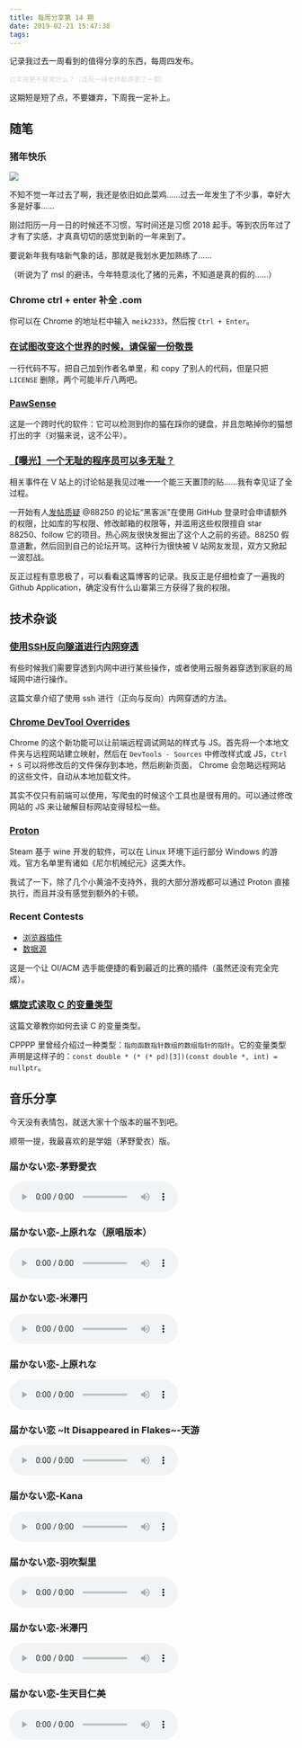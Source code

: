 ```yaml
---
title: 每周分享第 14 期
date: 2019-02-21 15:47:38
tags:
---
```


记录我过去一周看到的值得分享的东西，每周四发布。

<small style="color: #33333333">过年拖更不是常识么？（连阮一峰老师都停更了一期）</small>

这期短是短了点，不要嫌弃，下周我一定补上。

<!--more-->

## 随笔

### 猪年快乐

![](/weekly14/9265.jpg_wh1200.jpg)

不知不觉一年过去了啊，我还是依旧如此菜鸡……过去一年发生了不少事，幸好大多是好事……

刚过阳历一月一日的时候还不习惯，写时间还是习惯 2018 起手。等到农历年过了才有了实感，才真真切切的感觉到新的一年来到了。

要说新年我有啥新气象的话，那就是我划水更加熟练了……

（听说为了 msl 的避讳，今年特意淡化了猪的元素，不知道是真的假的……）

### Chrome ctrl + enter 补全 .com

你可以在 Chrome 的地址栏中输入 `meik2333`，然后按 `Ctrl + Enter`。

### [在试图改变这个世界的时候，请保留一份敬畏](https://blog.csdn.net/Emptyset110/article/details/49879413)

一行代码不写，把自己加到作者名单里，和 copy 了别人的代码，但是只把 `LICENSE` 删除，两个可能半斤八两吧。

### [PawSense](http://www.bitboost.com/pawsense/)

这是一个跨时代的软件：它可以检测到你的猫在踩你的键盘，并且忽略掉你的猫想打出的字（对猫来说，这不公平）。

### [【曝光】一个无耻的程序员可以多无耻？](https://www.abbeyok.com/archives/316)

相关事件在 V 站上的讨论帖是我见过唯一一个能三天置顶的贴……我有幸见证了全过程。

一开始有人[发帖质疑](https://www.v2ex.com/t/534800) @88250 的论坛“黑客派”在使用 GitHub 登录时会申请额外的权限，比如库的写权限、修改邮箱的权限等，并滥用这些权限擅自 star 88250、follow 它的项目。热心网友很快发掘出了这个人之前的劣迹。88250 假意道歉，然后回到自己的论坛开骂。这种行为很快被 V 站网友发现，双方又掀起一波怼战。

反正过程有意思极了，可以看看这篇博客的记录。我反正是仔细检查了一遍我的 Github Application，确定没有什么山寨第三方获得了我的权限。

## 技术杂谈

### [使用SSH反向隧道进行内网穿透](http://arondight.me/2016/02/17/%E4%BD%BF%E7%94%A8SSH%E5%8F%8D%E5%90%91%E9%9A%A7%E9%81%93%E8%BF%9B%E8%A1%8C%E5%86%85%E7%BD%91%E7%A9%BF%E9%80%8F/)

有些时候我们需要穿透到内网中进行某些操作，或者使用云服务器穿透到家庭的局域网中进行操作。

这篇文章介绍了使用 ssh 进行（正向与反向）内网穿透的方法。

### [Chrome DevTool Overrides](https://developers.google.com/web/updates/2018/01/devtools)

Chrome 的这个新功能可以让前端远程调试网站的样式与 JS。首先将一个本地文件夹与远程网站建立映射，然后在 `DevTools - Sources` 中修改样式或 JS，`Ctrl + S` 可以将修改后的文件保存到本地，然后刷新页面， Chrome 会忽略远程网站的这些文件，自动从本地加载文件。

其实不仅只有前端可以使用，写爬虫的时候这个工具也是很有用的。可以通过修改网站的 JS 来让破解目标网站变得轻松一些。

### [Proton](https://github.com/ValveSoftware/Proton)

Steam 基于 wine 开发的软件，可以在 Linux 环境下运行部分 Windows 的游戏。官方名单里有诸如《尼尔机械纪元》这类大作。

我试了一下，除了几个小黄油不支持外，我的大部分游戏都可以通过 Proton 直接执行，而且并没有感觉到额外的卡顿。

### Recent Contests

- [浏览器插件](https://github.com/dreamerblue/recent_contests)
- [数据源](https://github.com/MeiK2333/recent_contests)

这是一个让 OI/ACM 选手能便捷的看到最近的比赛的插件（虽然还没有完全完成）。

### [螺旋式读取 C 的变量类型](http://c-faq.com/decl/spiral.anderson.html)

这篇文章教你如何去读 C 的变量类型。

CPPPP 里曾经介绍过一种类型：`指向函数指针数组的数组指针的指针`。它的变量类型声明是这样子的：`const double * (* (* pd)[3])(const double *, int) = nullptr`。

## 音乐分享

今天没有表情包，就送大家十个版本的届不到吧。

顺带一提，我最喜欢的是学姐（茅野愛衣）版。

### 届かない恋-茅野愛衣

<audio src="/weekly14/届かない恋-茅野愛衣-002BbUoO2fU5cV.m4a" controls="controls">
Your browser does not support the audio tag.
</audio>

### 届かない恋-上原れな（原唱版本）

<audio src="/weekly14/届かない恋-上原れな-0044XSxC3rZYir.m4a" controls="controls">
Your browser does not support the audio tag.
</audio>

### 届かない恋-米澤円

<audio src="/weekly14/届かない恋-米澤円-002vFrhZ4eRX87.m4a" controls="controls">
Your browser does not support the audio tag.
</audio>

### 届かない恋-上原れな

<audio src="/weekly14/届かない恋-上原れな-001SU5cn0qwt7h.m4a" controls="controls">
Your browser does not support the audio tag.
</audio>

### 届かない恋 ~It Disappeared in Flakes~-天游

<audio src="/weekly14/届かない恋-天游-002vQMH31dNjZv.m4a" controls="controls">
Your browser does not support the audio tag.
</audio>

### 届かない恋-Kana

<audio src="/weekly14/届かない恋-Kana-003Yb0OO3BNSMM.m4a" controls="controls">
Your browser does not support the audio tag.
</audio>

### 届かない恋-羽吹梨里

<audio src="/weekly14/届かない恋-羽吹梨里-001kYLVs3wQUTs.m4a" controls="controls">
Your browser does not support the audio tag.
</audio>

### 届かない恋-米澤円

<audio src="/weekly14/届かない恋-米澤円-002lNveO34R3ET.m4a" controls="controls">
Your browser does not support the audio tag.
</audio>

### 届かない恋-生天目仁美

<audio src="/weekly14/届かない恋-生天目仁美-000Xk0xw0bmlu4.m4a" controls="controls">
Your browser does not support the audio tag.
</audio>
